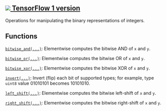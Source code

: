 [ ![](https://tensorflow.google.cn/images/tf_logo_32px.png) TensorFlow 1
version](/versions/r1.15/api_docs/python/tf/bitwise)  
---  
  
Operations for manipulating the binary representations of integers.

## Functions

[`bitwise_and(...)`](https://tensorflow.google.cn/api_docs/python/tf/bitwise/bitwise_and):
Elementwise computes the bitwise AND of `x` and `y`.

[`bitwise_or(...)`](https://tensorflow.google.cn/api_docs/python/tf/bitwise/bitwise_or):
Elementwise computes the bitwise OR of `x` and `y`.

[`bitwise_xor(...)`](https://tensorflow.google.cn/api_docs/python/tf/bitwise/bitwise_xor):
Elementwise computes the bitwise XOR of `x` and `y`.

[`invert(...)`](https://tensorflow.google.cn/api_docs/python/tf/bitwise/invert):
Invert (flip) each bit of supported types; for example, type `uint8` value
01010101 becomes 10101010.

[`left_shift(...)`](https://tensorflow.google.cn/api_docs/python/tf/bitwise/left_shift):
Elementwise computes the bitwise left-shift of `x` and `y`.

[`right_shift(...)`](https://tensorflow.google.cn/api_docs/python/tf/bitwise/right_shift):
Elementwise computes the bitwise right-shift of `x` and `y`.

